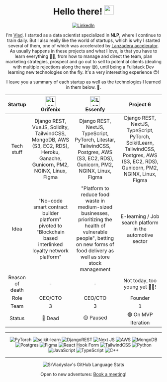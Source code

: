 <div align="center">
  
# Hello there! <img src="https://media.giphy.com/media/hvRJCLFzcasrR4ia7z/giphy.gif" width="30px"> 

[![LinkedIn](https://img.shields.io/badge/LinkedIn-%230077B5.svg?&style=for-the-badge&logo=linkedin&logoColor=white)](https://www.linkedin.com/in/vladyslav-mazurkevych/)

I'm [Vlad](https://calendar.app.google/XwG6bWVp37iRzuL36). I started as a data scientist specialized in **NLP**, where I continue to train daily. But I also really like the world of startups, which is why I started several of them, one of which was accelerated by [Lanzadera accelerator](https://lanzadera.es/). As usually happens in these projects and what I love, is that you have to learn everything 🙆‍♂️, from how to manage and direct the team, plan marketing strategies, prospect and go out to sell to potential clients (dealing with multiple rejections along the way 😪), until being a Fullstack Dev learning new technologies on the fly. It's a very interesting experience 😍!

I leave you a summary of each startup as well as the technologies I learned in them below. 🧐.

| Startup | <div style="height:32px;"><img src="https://grifenix-com.github.io/G-Images/branding/logo_cube_blue.svg" alt="Logo" style="height:32px;"></div> Grifenix | <div style="height:32px;"><img src="https://essenfy.github.io/essenfy-lib/logos/svg/e_logo_green_s.svg" alt="Logo" style="height:32px;"></div>Essenfy | Project 6 |
| :---: | :---: | :---: | :---: |
| Tech stuff | Django REST, VueJS, Solidity, TailwindCSS, MongoDB, AWS (S3, EC2, RDS), Heroku, Ganache, Gunicorn, PM2, NGINX, Linux, Figma | Django REST, NextJS, TypeScript, PyTorch, Litestar, TailwindCSS, Postgres, AWS (S3, EC2, RDS), Gunicorn, PM2, NGINX, Linux, Figma | Django REST, NextJS, TypeScript, PyTorch, ScikitLearn, TailwindCSS, Postgres, AWS (S3, EC2, RDS), Gunicorn, PM2, NGINX, Linux, Figma |
| Idea | "No-code smart contract builder platform" pivoted to "Blockchain based interlinked loyalty network platform" | "Platform to reduce food waste in medium-sized businesses, prioritizing the health of vulnerable people", betting on new forms of food delivery as well as store stock management | E-learning / Job search platform in the automotive sector |
| Reason of death | - | - | Not today, too young yet 👶🏼! |
| Role | CEO/CTO | CEO/CTO | Founder |
| Team | 3 | 3 | 1 |
| Status | 🔴 Dead | 🟡 Paused | 🟢 On MVP Iteration |

---

![PyTorch](https://img.shields.io/badge/PyTorch-%23EE4C2C.svg?style=for-the-badge&logo=PyTorch&logoColor=white) ![scikit-learn](https://img.shields.io/badge/scikit--learn-%23F7931E.svg?style=for-the-badge&logo=scikit-learn&logoColor=white) ![DjangoREST](https://img.shields.io/badge/DJANGO-REST-ff1709?style=for-the-badge&logo=django&logoColor=white&color=ff1709&labelColor=gray) ![Next JS](https://img.shields.io/badge/Next-black?style=for-the-badge&logo=next.js&logoColor=white) ![AWS](https://img.shields.io/badge/AWS-%23FF9900.svg?style=for-the-badge&logo=amazon-aws&logoColor=white) 	![MongoDB](https://img.shields.io/badge/MongoDB-%234ea94b.svg?style=for-the-badge&logo=mongodb&logoColor=white) 	![Postgres](https://img.shields.io/badge/postgres-%23316192.svg?style=for-the-badge&logo=postgresql&logoColor=white) ![Figma](https://img.shields.io/badge/figma-%23F24E1E.svg?style=for-the-badge&logo=figma&logoColor=white) ![React Hook Form](https://img.shields.io/badge/React%20Hook%20Form-%23EC5990.svg?style=for-the-badge&logo=reacthookform&logoColor=white) ![TailwindCSS](https://img.shields.io/badge/tailwindcss-%2338B2AC.svg?style=for-the-badge&logo=tailwind-css&logoColor=white) ![Python](https://img.shields.io/badge/python-3670A0?style=for-the-badge&logo=python&logoColor=ffdd54) ![JavaScript](https://img.shields.io/badge/javascript-%23323330.svg?style=for-the-badge&logo=javascript&logoColor=%23F7DF1E) ![TypeScript](https://img.shields.io/badge/typescript-%23007ACC.svg?style=for-the-badge&logo=typescript&logoColor=white) ![C++](https://img.shields.io/badge/c++-%2300599C.svg?style=for-the-badge&logo=c%2B%2B&logoColor=white)

---

![SrVladyslav's GitHub Language Stats](https://github-readme-stats.vercel.app/api/top-langs/?username=SrVladyslav&layout=compact&theme=highcontrast&hide=MATLAB,CSS,Mathematica,ASL,PHP)

Open to new adventures: [Book a meeting](https://calendar.app.google/XwG6bWVp37iRzuL36)!

</div>







<!--
[![Linkedin Badge](https://img.shields.io/badge/-LinkedIn-0e76a8?style=flat-square&logo=Linkedin&logoColor=white)](https://www.linkedin.com/in/vladyslav-mazurkevych/)
&nbsp; ![](https://visitor-badge.glitch.me/badge?page_id=SrVladyslav.SrVladyslav)
![Vlad's GitHub stats](https://github-readme-stats.vercel.app/api?username=SrVladyslav&count_private=true&show_icons=true&theme=radical)

**SrVladyslav/SrVladyslav** is a ✨ _special_ ✨ repository because its `README.md` (this file) appears on your GitHub profile.

Here are some ideas to get you started:

- 🔭 I’m currently working on ...
- 🌱 I’m currently learning ...
- 👯 I’m looking to collaborate on ...
- 🤔 I’m looking for help with ...
- 💬 Ask me about ...
- 📫 How to reach me: ...
- 😄 Pronouns: ...
- ⚡ Fun fact: ...
-->
